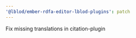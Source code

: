 ```yaml
---
'@lblod/ember-rdfa-editor-lblod-plugins': patch
---
```


Fix missing translations in citation-plugin
